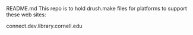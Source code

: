 README.md This repo is to hold drush.make files for platforms to support these web sites:

connect.dev.library.cornell.edu